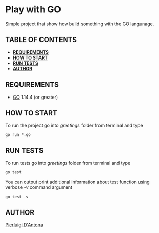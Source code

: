 # Play with GO

Simple project that show how build something with the GO langunage.

## TABLE OF CONTENTS

* **[REQUIREMENTS](#requirements)**
* **[HOW TO START](#how_to_start)**
* **[RUN TESTS](#tests)**
* **[AUTHOR](#author)**

## REQUIREMENTS <a name="requirements"></a>

- [GO](https://golang.org/) 1.14.4 (or greater)

## HOW TO START <a name="how_to_start"></a>

To run the project go into *greetings* folder from terminal and type

    go run *.go

## RUN TESTS <a name="tests"></a>

To run tests go into *greetings* folder from terminal and type

    go test

You can output print additional information about test function using verbose *-v* command argument

    go test -v

## AUTHOR <a name="author"></a>
[Pierluigi D'Antona](https://www.pierluigidantona.it)